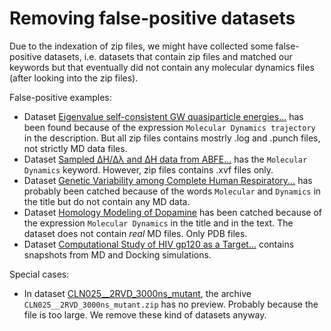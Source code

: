 # Removing false-positive datasets

Due to the indexation of zip files, we might have collected some false-positive datasets, 
i.e. datasets that contain zip files and matched our keywords but that eventually did not contain 
any molecular dynamics files (after looking into the zip files).

False-positive examples:

- Dataset [Eigenvalue self-consistent GW quasiparticle energies...](https://figshare.com/articles/dataset/Eigenvalue_self-consistent_GW_quasiparticle_energies_for_22K_molecules_in_the_QM8_dataset_water_monomers_and_dimers_and_aqueous_acetone/14625564) has been found because of the expression `Molecular Dynamics trajectory` in the description. But all zip files contains mostrly .log and .punch files, not strictly MD data files. 
- Dataset [Sampled ΔH/Δλ and ΔH data from ABFE...](https://zenodo.org/record/5904110) has the `Molecular Dynamics` keyword. However, zip files contains .xvf files only.
- Dataset [Genetic Variability among Complete Human Respiratory...](https://figshare.com/articles/dataset/Genetic_Variability_among_Complete_Human_Respiratory_Syncytial_Virus_Subgroup_A_Genomes_Bridging_Molecular_Evolutionary_Dynamics_and_Epidemiology__/116507) has probably been catched because of the words `Molecular` and `Dynamics` in the title but do not contain any MD data.
- Dataset [Homology Modeling of Dopamine](https://figshare.com/articles/dataset/Homology_Modeling_of_Dopamine_D_2_and_D_3_Receptors_Molecular_Dynamics_Refinement_and_Docking_Evaluation/120304) has been catched because of the expression `Molecular Dynamics` in the title and in the text. The dataset does not contain *real* MD files. Only PDB files.
- Dataset [Computational Study of HIV gp120 as a Target...](https://figshare.com/articles/dataset/Computational_Study_of_HIV_gp120_as_a_Target_for_Polyanionic_Entry_Inhibitors_Exploiting_the_V3_Loop_Region/14101790) contains snapshots from MD and Docking simulations.

Special cases:

- In dataset [CLN025__2RVD_3000ns_mutant](https://figshare.com/articles/dataset/CLN025_2RVD_3000ns_mutant/19794073), the archive `CLN025__2RVD_3000ns_mutant.zip` has no preview. Probably because the file is too large. We remove these kind of datasets anyway.
